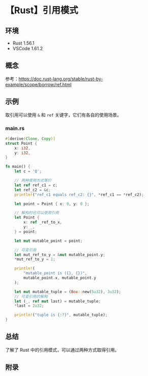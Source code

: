 # 【Rust】引用模式

## 环境

- Rust 1.56.1
- VSCode 1.61.2

## 概念

参考：<https://doc.rust-lang.org/stable/rust-by-example/scope/borrow/ref.html>  

## 示例

取引用可以使用 `&` 和 `ref` 关键字，它们有各自的使用场景。

### main.rs

```rust
#[derive(Clone, Copy)]
struct Point {
    x: i32,
    y: i32,
}

fn main() {
    let c = 'Q';

    // 两种使用方式等价
    let ref ref_c1 = c;
    let ref_c2 = &c;
    println!("ref_c1 equals ref_c2: {}", *ref_c1 == *ref_c2);

    let point = Point { x: 0, y: 0 };

    // 解构时也可以使用引用
    let Point {
        x: ref _ref_to_x,
        y: _,
    } = point;

    let mut mutable_point = point;

    // 可变引用
    let mut_ref_to_y = &mut mutable_point.y;
    *mut_ref_to_y = 1;

    println!(
        "mutable_point is ({}, {})",
        mutable_point.x, mutable_point.y
    );

    let mut mutable_tuple = (Box::new(5u32), 3u32);
    // 可变引用的解构
    let (_, ref mut last) = mutable_tuple;
    *last = 2u32;

    println!("tuple is {:?}", mutable_tuple);
}
```

## 总结

了解了 Rust 中的引用模式，可以通过两种方式取得引用。

## 附录
